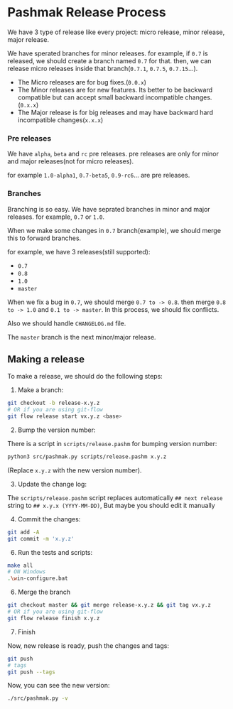 # Pashmak Release Process
We have 3 type of release like every project: micro release, minor release, major release.

We have sperated branches for minor releases. for example, if `0.7` is released, we should create a branch named `0.7` for that. then, we can release micro releases inside that branch(`0.7.1`, `0.7.5`, `0.7.15`...).

- The Micro releases are for bug fixes.(`0.0.x`)
- The Minor releases are for new features. Its better to be backward compatible but can accept small backward incompatible changes. (`0.x.x`)
- The Major release is for big releases and may have backward hard incompatible changes(`x.x.x`)

### Pre releases
We have `alpha`, `beta` and `rc` pre releases. pre releases are only for minor and major releases(not for micro releases).

for example `1.0-alpha1`, `0.7-beta5`, `0.9-rc6`... are pre releases.

### Branches
Branching is so easy. We have seprated branches in minor and major releases. for example, `0.7` or `1.0`.

When we make some changes in `0.7` branch(example), we should merge this to forward branches.

for example, we have 3 releases(still supported):

- `0.7`
- `0.8`
- `1.0`
- `master`

When we fix a bug in `0.7`, we should merge `0.7 to -> 0.8`. then merge `0.8 to -> 1.0` and `0.1 to -> master`. In this process, we should fix conflicts.

Also we should handle `CHANGELOG.md` file.

The `master` branch is the next minor/major release.

## Making a release
To make a release, we should do the following steps:

1. Make a branch:

```bash
git checkout -b release-x.y.z
# OR if you are using git-flow
git flow release start vx.y.z <base>
```

2. Bump the version number:

There is a script in `scripts/release.pashm` for bumping version number:

```bash
python3 src/pashmak.py scripts/release.pashm x.y.z
```

(Replace `x.y.z` with the new version number).

3. Update the change log:

The `scripts/release.pashm` script replaces automatically `## next release` string to `## x.y.x (YYYY-MM-DD)`, But maybe you should edit it manually

4. Commit the changes:

```bash
git add -A
git commit -m 'x.y.z'
```

6. Run the tests and scripts:

```bash
make all
# ON Windows
.\win-configure.bat
```

6. Merge the branch

```bash
git checkout master && git merge release-x.y.z && git tag vx.y.z
# OR if you are using git-flow
git flow release finish x.y.z
```

7. Finish

Now, new release is ready, push the changes and tags:

```bash
git push
# tags
git push --tags
```

Now, you can see the new version:

```bash
./src/pashmak.py -v
```

